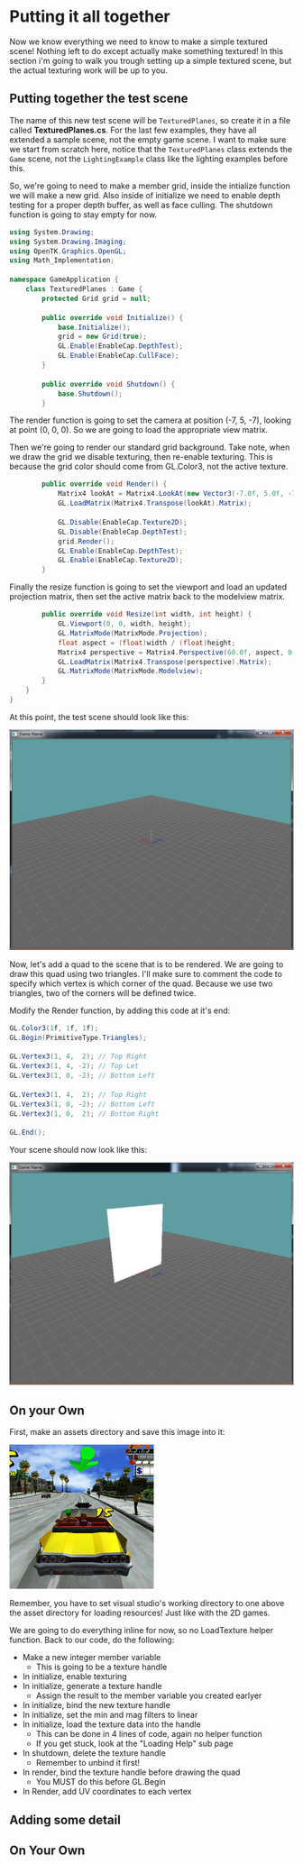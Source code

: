 # Putting it all together

Now we know everything we need to know to make a simple textured scene! Nothing left to do except actually make something textured! In this section i'm going to walk you trough setting up a simple textured scene, but the actual texturing work will be up to you.

## Putting together the test scene

The name of this new test scene will be ```TexturedPlanes```, so create it in a file called **TexturedPlanes.cs**. For the last few examples, they have all extended a sample scene, not the empty game scene. I want to make sure we start from scratch here, notice that the ```TexturedPlanes``` class extends the ```Game``` scene, not the ```LightingExample``` class like the lighting examples before this.

So, we're going to need to make a member grid, inside the intialize function we will make a new grid. Also inside of initialize we need to enable depth testing for a proper depth buffer, as well as face culling. The shutdown function is going to stay empty for now.

```cs
using System.Drawing;
using System.Drawing.Imaging;
using OpenTK.Graphics.OpenGL;
using Math_Implementation;

namespace GameApplication {
    class TexturedPlanes : Game {
        protected Grid grid = null;

        public override void Initialize() {
            base.Initialize();
            grid = new Grid(true);
            GL.Enable(EnableCap.DepthTest);
            GL.Enable(EnableCap.CullFace);
        }
        
        public override void Shutdown() {
            base.Shutdown();
        }
```

The render function is going to set the camera at position (-7, 5, -7), looking at point (0, 0, 0). So we are going to load the appropriate view matrix. 

Then we're going to render our standard grid background. Take note, when we draw the grid we disable texturing, then re-enable texturing. This is because the grid color should come from GL.Color3, not the active texture.

```cs
        public override void Render() {
            Matrix4 lookAt = Matrix4.LookAt(new Vector3(-7.0f, 5.0f, -7.0f), new Vector3(0.0f, 0.0f, 0.0f), new Vector3(0.0f, 1.0f, 0.0f));
            GL.LoadMatrix(Matrix4.Transpose(lookAt).Matrix);
            
            GL.Disable(EnableCap.Texture2D);
            GL.Disable(EnableCap.DepthTest);
            grid.Render();
            GL.Enable(EnableCap.DepthTest);
            GL.Enable(EnableCap.Texture2D);
        }
```

Finally the resize function is going to set the viewport and load an updated projection matrix, then set the active matrix back to the modelview matrix.

```cs
        public override void Resize(int width, int height) {
            GL.Viewport(0, 0, width, height);
            GL.MatrixMode(MatrixMode.Projection);
            float aspect = (float)width / (float)height;
            Matrix4 perspective = Matrix4.Perspective(60.0f, aspect, 0.01f, 1000.0f);
            GL.LoadMatrix(Matrix4.Transpose(perspective).Matrix);
            GL.MatrixMode(MatrixMode.Modelview);
        }
    }
}
```

At this point, the test scene should look like this:

![TEX1](tex1.png)

Now, let's add a quad to the scene that is to be rendered. We are going to draw this quad using two triangles. I'll make sure to comment the code to specify which vertex is which corner of the quad. Because we use two triangles, two of the corners will be defined twice. 

Modify the Render function, by adding this code at it's end:

```cs
GL.Color3(1f, 1f, 1f);
GL.Begin(PrimitiveType.Triangles);

GL.Vertex3(1, 4,  2); // Top Right
GL.Vertex3(1, 4, -2); // Top Let
GL.Vertex3(1, 0, -2); // Bottom Left

GL.Vertex3(1, 4,  2); // Top Right
GL.Vertex3(1, 0, -2); // Bottom Left
GL.Vertex3(1, 0,  2); // Bottom Right

GL.End();
```

Your scene should now look like this:

![TEX2](tex2.png)

## On your Own

First, make an assets directory and save this image into it:

![CRAZY TAXI](crazy_taxi.png)

Remember, you have to set visual studio's working directory to one above the asset directory for loading resources! Just like with the 2D games.

We are going to do everything inline for now, so no LoadTexture helper function. Back to our code, do the following:

* Make a new integer member variable
  * This is going to be a texture handle
* In initialize, enable texturing
* In initialize, generate a texture handle
  * Assign the result to the member variable you created earlyer 
* In initialize, bind the new texture handle 
* In initialize, set the min and mag filters to linear
* In initialize, load the texture data into the handle
  * This can be done in 4 lines of code, again no helper function
  * If you get stuck, look at the "Loading Help" sub page
* In shutdown, delete the texture handle
  * Remember to unbind it first! 
* In render, bind the texture handle before drawing the quad
  * You MUST do this before GL.Begin
* In Render, add UV coordinates to each vertex 

## Adding some detail

## On Your Own